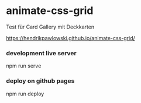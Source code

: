 # animate-css-grid

Test für Card Gallery mit Deckkarten

https://hendrikpawlowski.github.io/animate-css-grid/

### development live server

npm run serve

### deploy on github pages

npm run deploy
